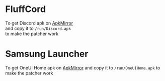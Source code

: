 # FluffCord

To get Discord apk on [ApkMirror](https://www.apkmirror.com/apk/discord-inc/discord-chat-for-gamers/)  
and copy it to `/run/Discord.apk`  
to make the patcher work

# Samsung Launcher

To get OneUI Home apk on [ApkMirror](https://www.apkmirror.com/apk/samsung-electronics-co-ltd/samsung-experience-home-touchwiz-home/)
and copy it to `/run/OneUIHome.apk`
to make the patcher work
